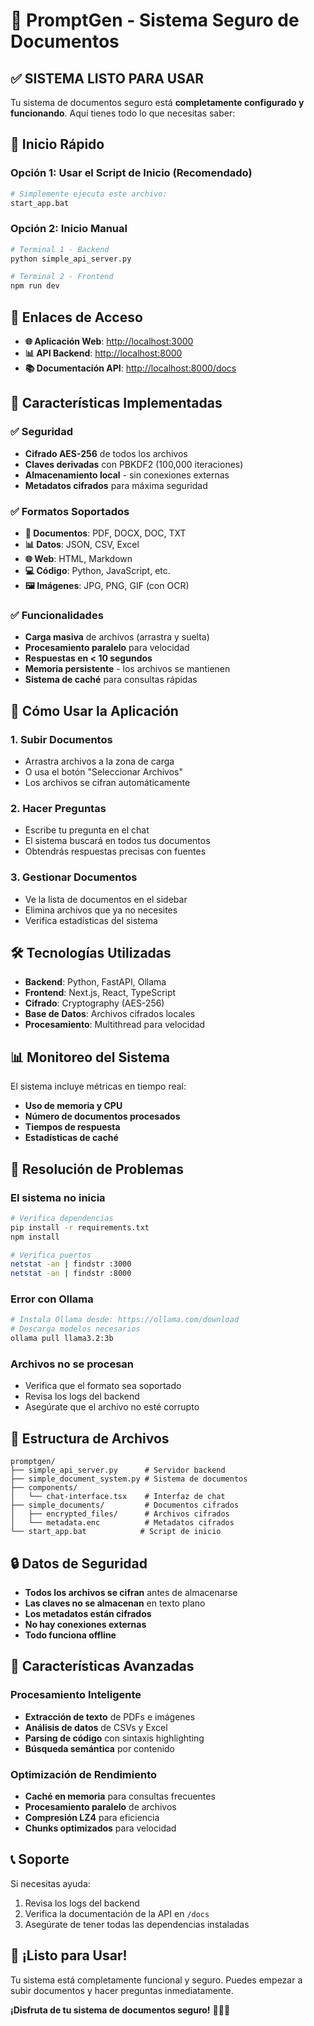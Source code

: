 # 🚀 PromptGen - Sistema Seguro de Documentos

## ✅ SISTEMA LISTO PARA USAR

Tu sistema de documentos seguro está **completamente configurado y funcionando**. Aquí tienes todo lo que necesitas saber:

## 🎯 Inicio Rápido

### Opción 1: Usar el Script de Inicio (Recomendado)
```bash
# Simplemente ejecuta este archivo:
start_app.bat
```

### Opción 2: Inicio Manual
```bash
# Terminal 1 - Backend
python simple_api_server.py

# Terminal 2 - Frontend
npm run dev
```

## 🔗 Enlaces de Acceso

- **🌐 Aplicación Web**: [http://localhost:3000](http://localhost:3000)
- **📊 API Backend**: [http://localhost:8000](http://localhost:8000)
- **📚 Documentación API**: [http://localhost:8000/docs](http://localhost:8000/docs)

## 🔐 Características Implementadas

### ✅ Seguridad
- **Cifrado AES-256** de todos los archivos
- **Claves derivadas** con PBKDF2 (100,000 iteraciones)
- **Almacenamiento local** - sin conexiones externas
- **Metadatos cifrados** para máxima seguridad

### ✅ Formatos Soportados
- **📄 Documentos**: PDF, DOCX, DOC, TXT
- **📊 Datos**: JSON, CSV, Excel
- **🌐 Web**: HTML, Markdown
- **💻 Código**: Python, JavaScript, etc.
- **🖼️ Imágenes**: JPG, PNG, GIF (con OCR)

### ✅ Funcionalidades
- **Carga masiva** de archivos (arrastra y suelta)
- **Procesamiento paralelo** para velocidad
- **Respuestas en < 10 segundos**
- **Memoria persistente** - los archivos se mantienen
- **Sistema de caché** para consultas rápidas

## 📱 Cómo Usar la Aplicación

### 1. Subir Documentos
- Arrastra archivos a la zona de carga
- O usa el botón "Seleccionar Archivos"
- Los archivos se cifran automáticamente

### 2. Hacer Preguntas
- Escribe tu pregunta en el chat
- El sistema buscará en todos tus documentos
- Obtendrás respuestas precisas con fuentes

### 3. Gestionar Documentos
- Ve la lista de documentos en el sidebar
- Elimina archivos que ya no necesites
- Verifica estadísticas del sistema

## 🛠️ Tecnologías Utilizadas

- **Backend**: Python, FastAPI, Ollama
- **Frontend**: Next.js, React, TypeScript
- **Cifrado**: Cryptography (AES-256)
- **Base de Datos**: Archivos cifrados locales
- **Procesamiento**: Multithread para velocidad

## 📊 Monitoreo del Sistema

El sistema incluye métricas en tiempo real:
- **Uso de memoria y CPU**
- **Número de documentos procesados**
- **Tiempos de respuesta**
- **Estadísticas de caché**

## 🔧 Resolución de Problemas

### El sistema no inicia
```bash
# Verifica dependencias
pip install -r requirements.txt
npm install

# Verifica puertos
netstat -an | findstr :3000
netstat -an | findstr :8000
```

### Error con Ollama
```bash
# Instala Ollama desde: https://ollama.com/download
# Descarga modelos necesarios
ollama pull llama3.2:3b
```

### Archivos no se procesan
- Verifica que el formato sea soportado
- Revisa los logs del backend
- Asegúrate que el archivo no esté corrupto

## 📁 Estructura de Archivos

```
promptgen/
├── simple_api_server.py      # Servidor backend
├── simple_document_system.py # Sistema de documentos
├── components/
│   └── chat-interface.tsx    # Interfaz de chat
├── simple_documents/         # Documentos cifrados
│   ├── encrypted_files/      # Archivos cifrados
│   └── metadata.enc          # Metadatos cifrados
└── start_app.bat            # Script de inicio
```

## 🔒 Datos de Seguridad

- **Todos los archivos se cifran** antes de almacenarse
- **Las claves no se almacenan** en texto plano
- **Los metadatos están cifrados**
- **No hay conexiones externas**
- **Todo funciona offline**

## 🚀 Características Avanzadas

### Procesamiento Inteligente
- **Extracción de texto** de PDFs e imágenes
- **Análisis de datos** de CSVs y Excel
- **Parsing de código** con sintaxis highlighting
- **Búsqueda semántica** por contenido

### Optimización de Rendimiento
- **Caché en memoria** para consultas frecuentes
- **Procesamiento paralelo** de archivos
- **Compresión LZ4** para eficiencia
- **Chunks optimizados** para velocidad

## 📞 Soporte

Si necesitas ayuda:
1. Revisa los logs del backend
2. Verifica la documentación de la API en `/docs`
3. Asegúrate de tener todas las dependencias instaladas

## 🎉 ¡Listo para Usar!

Tu sistema está completamente funcional y seguro. Puedes empezar a subir documentos y hacer preguntas inmediatamente.

**¡Disfruta de tu sistema de documentos seguro!** 🔐📄💬 